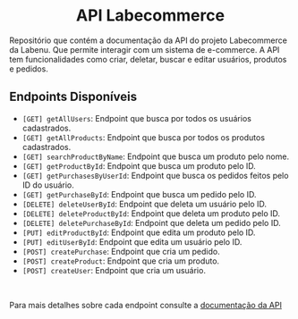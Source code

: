 <h1 align="center">
  API Labecommerce
</h1>
<p>Repositório que contém a documentação da API do projeto Labecommerce da Labenu. Que permite interagir com um sistema de e-commerce. A API tem funcionalidades como criar, deletar, buscar e editar usuários, produtos e pedidos.</p>

## Endpoints Disponíveis

- `[GET] getAllUsers`: Endpoint que busca por todos os usuários cadastrados.
- `[GET] getAllProducts`: Endpoint que busca por todos os produtos cadastrados.
- `[GET] searchProductByName`: Endpoint que busca um produto pelo nome.
- `[GET] getProductById`: Endpoint que busca um produto pelo ID.
- `[GET] getPurchasesByUserId`: Endpoint que busca os pedidos feitos pelo ID do usuário.
- `[GET] getPurchaseById`: Endpoint que busca um pedido pelo ID.
- `[DELETE] deleteUserById`: Endpoint que deleta um usuário pelo ID.
- `[DELETE] deleteProductById`: Endpoint que deleta um produto pelo ID.
- `[DELETE] deletePurchaseById`: Endpoint que deleta um pedido pelo ID.
- `[PUT] editProductById`: Endpoint que edita um produto pelo ID.
- `[PUT] editUserById`: Endpoint que edita um usuário pelo ID.
- `[POST] createPurchase`: Endpoint que cria um pedido.
- `[POST] createProduct`: Endpoint que cria um produto.
- `[POST] createUser`: Endpoint que cria um usuário.

<br>

Para mais detalhes sobre cada endpoint consulte a
<a href="https://documenter.getpostman.com/view/24823099/2s93RWPr3S" target="_blank">
  documentação da API
</a>
